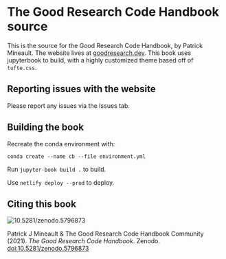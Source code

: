 # The Good Research Code Handbook source

This is the source for the Good Research Code Handbook, by Patrick Mineault. The website lives at [goodresearch.dev](https://goodresearch.dev). This book uses jupyterbook to build, with a highly customized theme based off of `tufte.css`.

## Reporting issues with the website

Please report any issues via the Issues tab.

## Building the book

Recreate the conda environment with:

`conda create --name cb --file environment.yml`

Run `jupyter-book build .` to build.

Use `netlify deploy --prod` to deploy.

## Citing this book

<img data-toggle="modal" data-target="[data-modal='10.5281-zenodo.5796873']" src="https://zenodo.org/badge/398390273.svg" alt="10.5281/zenodo.5796873" />

Patrick J Mineault & The Good Research Code Handbook Community (2021). *The Good Research Code Handbook*. Zenodo. [doi:10.5281/zenodo.5796873](https://dx.doir.org/10.5281/zenodo.5796873)
